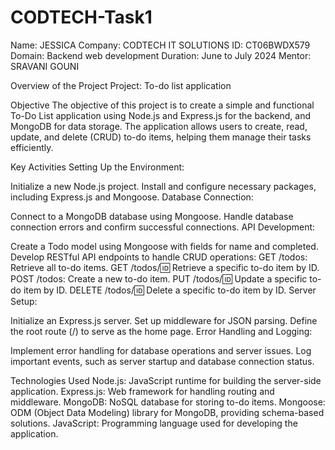 # CODTECH-Task1

Name: JESSICA 
Company: CODTECH IT SOLUTIONS
ID: CT06BWDX579
Domain: Backend web development
Duration: June to July 2024
Mentor: SRAVANI GOUNI

Overview of the Project
Project: To-do list application


Objective
The objective of this project is to create a simple and functional To-Do List application using Node.js and Express.js for the backend, and MongoDB for data storage. The application allows users to create, read, update, and delete (CRUD) to-do items, helping them manage their tasks efficiently.

Key Activities
Setting Up the Environment:

Initialize a new Node.js project.
Install and configure necessary packages, including Express.js and Mongoose.
Database Connection:

Connect to a MongoDB database using Mongoose.
Handle database connection errors and confirm successful connections.
API Development:

Create a Todo model using Mongoose with fields for name and completed.
Develop RESTful API endpoints to handle CRUD operations:
GET /todos: Retrieve all to-do items.
GET /todos/:id: Retrieve a specific to-do item by ID.
POST /todos: Create a new to-do item.
PUT /todos/:id: Update a specific to-do item by ID.
DELETE /todos/:id: Delete a specific to-do item by ID.
Server Setup:

Initialize an Express.js server.
Set up middleware for JSON parsing.
Define the root route (/) to serve as the home page.
Error Handling and Logging:

Implement error handling for database operations and server issues.
Log important events, such as server startup and database connection status.

Technologies Used
Node.js: JavaScript runtime for building the server-side application.
Express.js: Web framework for handling routing and middleware.
MongoDB: NoSQL database for storing to-do items.
Mongoose: ODM (Object Data Modeling) library for MongoDB, providing schema-based solutions.
JavaScript: Programming language used for developing the application.
